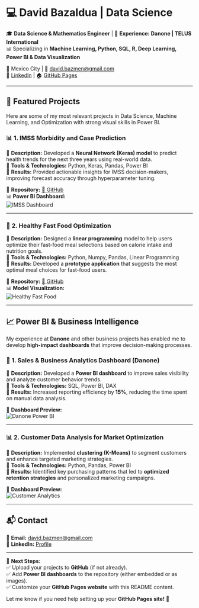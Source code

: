 # 💻 David Bazaldua | Data Science

🎓 **Data Science & Mathematics Engineer** | 🏢 **Experience: Danone | TELUS International**  
📊 Specializing in **Machine Learning, Python, SQL, R, Deep Learning, Power BI & Data Visualization**  

📍 Mexico City | 📧 [david.bazmen@gmail.com](mailto:david.bazmen@gmail.com)  
🔗 [LinkedIn](https://www.linkedin.com/in/david-bazald%C3%BAa-m%C3%A9ndez-972630277/) | 🏠 [GitHub Pages](https://tuusuario.github.io/)

---

## 🚀 **Featured Projects**
Here are some of my most relevant projects in Data Science, Machine Learning, and Optimization with strong visual skills in Power BI.

### 📊 **1. IMSS Morbidity and Case Prediction**  
🔹 **Description:** Developed a **Neural Network (Keras) model** to predict health trends for the next three years using real-world data.  
🔹 **Tools & Technologies:** Python, Keras, Pandas, Power BI  
🔹 **Results:** Provided actionable insights for IMSS decision-makers, improving forecast accuracy through hyperparameter tuning.  

📌 **Repository:** [🔗 GitHub](https://github.com/tuusuario/imss-prediction)  
📊 **Power BI Dashboard:**  
![IMSS Dashboard](assets/images/imss-dashboard.png)  

---

### 🍔 **2. Healthy Fast Food Optimization**  
🔹 **Description:** Designed a **linear programming** model to help users optimize their fast-food meal selections based on calorie intake and nutrition goals.  
🔹 **Tools & Technologies:** Python, Numpy, Pandas, Linear Programming  
🔹 **Results:** Developed a **prototype application** that suggests the most optimal meal choices for fast-food users.  

📌 **Repository:** [🔗 GitHub](https://github.com/tuusuario/fast-food-optimization)  
📊 **Model Visualization:**  
![Healthy Fast Food](assets/images/fastfood-optimization.png)  

---

## 📈 **Power BI & Business Intelligence**
My experience at **Danone** and other business projects has enabled me to develop **high-impact dashboards** that improve decision-making processes.

### 🏢 **1. Sales & Business Analytics Dashboard (Danone)**
🔹 **Description:** Developed a **Power BI dashboard** to improve sales visibility and analyze customer behavior trends.  
🔹 **Tools & Technologies:** SQL, Power BI, DAX  
🔹 **Results:** Increased reporting efficiency by **15%**, reducing the time spent on manual data analysis.  

📌 **Dashboard Preview:**  
![Danone Power BI](assets/images/danone-dashboard.png)  

---

### 📊 **2. Customer Data Analysis for Market Optimization**
🔹 **Description:** Implemented **clustering (K-Means)** to segment customers and enhance targeted marketing strategies.  
🔹 **Tools & Technologies:** Python, Pandas, Power BI  
🔹 **Results:** Identified key purchasing patterns that led to **optimized retention strategies** and personalized marketing campaigns.  

📌 **Dashboard Preview:**  
![Customer Analytics](assets/images/customer-analytics.png)  

---

## 📬 **Contact**
📧 **Email:** [david.bazmen@gmail.com](mailto:david.bazmen@gmail.com)  
🔗 **LinkedIn:** [Profile](https://www.linkedin.com/in/david-bazald%C3%BAa-m%C3%A9ndez-972630277/)  

---

🚀 **Next Steps:**  
✅ Upload your projects to **GitHub** (if not already).  
✅ Add **Power BI dashboards** to the repository (either embedded or as images).  
✅ Customize your **GitHub Pages website** with this README content.  

Let me know if you need help setting up your **GitHub Pages site!** 🚀  
